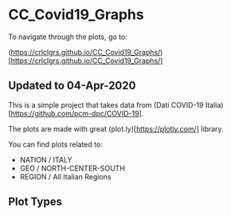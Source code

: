 # CC_Covid19_Graphs
To navigate through the plots, go to:

(https://crlclgrs.github.io/CC_Covid19_Graphs/)[https://crlclgrs.github.io/CC_Covid19_Graphs/]

## Updated to 04-Apr-2020

This is a simple project that takes data from 
(Dati COVID-19 Italia)[https://github.com/pcm-dpc/COVID-19].

The plots are made with great (plot.ly)[https://plotly.com/] library.

You can find plots related to:
- NATION / ITALY
- GEO / NORTH-CENTER-SOUTH
- REGION / All Italian Regions

## Plot Types
